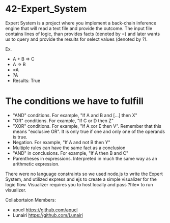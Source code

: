 # 42-Expert_System
Expert System is a project where you implement a back-chain inference engine that will read a text file and provide the outcome. The input file contains lines of logic, than provides facts (denoted by =) and later wants us to query and provide the results for select values (denoted by ?).


Ex.
- A + B => C
- A => B
- =A
- ?A
- Results: True

# The conditions we have to fulfill
- "AND" conditions. For example, "If A and B and [...] then X"
- "OR" conditions. For example, "If C or D then Z"
- "XOR" conditions. For example, "If A xor E then V". Remember that this
means "exclusive OR". It is only true if one and only one of the operands is true.
- Negation. For example, "If A and not B then Y"
- Multiple rules can have the same fact as a conclusion
- "AND" in conclusions. For example, "If A then B and C"
- Parentheses in expressions. Interpreted in much the same way as an arithmetic
expression.


There were no language constraints so we used node.js to write the Expert System, and utilized express and ejs to create a simple visualizer for the logic flow. Visualizer requires you to host locally and pass ?file=<test case> to run visualizer.
  
  
  Collabortaion Members:
  - apuel https://github.com/apuel
  - Lunairi https://github.com/Lunairi
